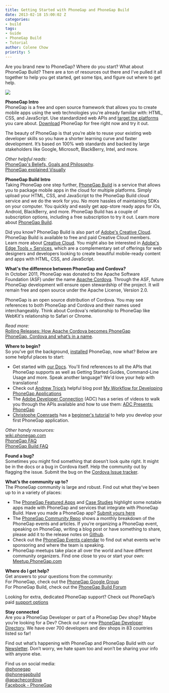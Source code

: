 ```yaml
---
title: Getting Started with PhoneGap and PhoneGap Build
date: 2013-02-18 15:00:02 Z
categories:
- build
tags:
- Guide
- PhoneGap Build
- Tutorial
author: Colene Chow
priority: 5
---
```


Are you brand new to PhoneGap? Where do you start?  What about PhoneGap Build? There are a ton of resources out there and I’ve pulled it all together to help you get started, get some tips, and figure out where to get help.

![](/blog/uploads/2013-02/cordova-phonegap-build.jpg)

**PhoneGap Intro**  
PhoneGap is a free and open source framework that allows you to create mobile apps using the web technologies you're already familiar with: HTML, CSS, and JavaScript. Use standardized web APIs and [target the platforms](https://phonegap.com/about/feature/) you care about. [Download](https://phonegap.com/download) PhoneGap for free right now and try it out.

The beauty of PhoneGap is that you’re able to reuse your existing web developer skills so you have a shorter learning curve and faster development. It’s based on 100% web standards and backed by large stakeholders like Google, Microsoft, BlackBerry, Intel, and more.

*Other helpful reads:*  
[PhoneGap's Beliefs, Goals and Philosophy](https://phonegap.com/2012/05/09/phonegap-beliefs-goals-and-philosophy/).  
[PhoneGap explained Visually](http://www.tricedesigns.com/2012/03/22/phonegap-explained-visually/)

**PhoneGap Build Intro**  
Taking PhoneGap one step further, [PhoneGap Build](http://build.phonegap.com) is a service that allows you to package mobile apps in the cloud for multiple platforms. Simply upload your HTML, CSS, and JavaScript to the PhoneGap Build cloud service and we do the work for you. No more hassles of maintaining SDKs on your computer. You quickly and easily get app-store ready apps for iOs, Android, BlackBerry, and more. PhoneGap Build has a couple of subscription options, including a free subscription to try it out. Learn more about [PhoneGap Build](http://build.phonegap.com).

Did you know? PhoneGap Build is also part of [Adobe's Creative Cloud](http://www.adobe.com/products/creativecloud.html). PhoneGap Build is available to free and paid Creative Cloud members. Learn more about [Creative Cloud](http://www.adobe.com/products/creativecloud.html). You might also be interested in [Adobe's Edge Tools + Services](http://html.adobe.com/edge/), which are a complementary set of offerings for web designers and developers looking to create beautiful mobile-ready content and apps with HTML, CSS, and JavaScript.

**What's the difference between PhoneGap and Cordova?**  
In October 2011, PhoneGap was donated to the Apache Software Foundation (ASF) under the name [Apache Cordova](http://cordova.apache.org/). Through the ASF, future PhoneGap development will ensure open stewardship of the project. It will remain free and open source under the Apache License, Version 2.0.

PhoneGap is an open source distribution of Cordova. You may see references to both PhoneGap and Cordova and their names used interchangeably. Think about Cordova's relationship to PhoneGap like WebKit's relationship to Safari or Chrome.

*Read more:*  
[Rolling Releases: How Apache Cordova becomes PhoneGap](https://phonegap.com/2012/04/12/rolling-releases-how-apache-cordova-becomes-phonegap-and-why/)  
[PhoneGap, Cordova  and what’s in a name](https://phonegap.com/2012/03/19/phonegap-cordova-and-what%E2%80%99s-in-a-name/).

**Where to begin?**  
So you've got the background, [installed](https://phonegap.com/install) PhoneGap, now what? Below are some helpful places to start:  
- Get started with [our Docs](http://docs.phonegap.com). You'll find references to all the APIs that PhoneGap supports as well as Getting Started Guides, Command-Line Usage and more. Speak another language?  We'd love your help with translations!  
- Check out [Andrew Trice’s](http://twitter.com/andytrice) helpful blog post [My Workflow for Developing PhoneGap Applications](http://www.tricedesigns.com/2013/01/18/my-workflow-for-developing-phonegap-applications/)  
- The [Adobe Developer Connection](http://www.adobe.com/devnet/html5.html) (ADC) has a series of videos to walk you through the APIs available and how to use them: [ADC Presents: PhoneGap](http://tv.adobe.com/show/adc-presents-phonegap/)  
- [Christophe Coenraets](http://twitter.com/ccoenraets) has a [beginner's tutorial](http://coenraets.org/blog/phonegap-tutorial/) to help you develop your first PhoneGap application.

*Other handy resources:*  
[wiki.phonegap.com](http://wiki.phonegap.com)  
[PhoneGap FAQ](https://phonegap.com/about/faq/)  
[PhoneGap Build FAQ](https://build.phonegap.com/docs/faq)

**Found a bug?**  
Sometimes you might find something that doesn’t look quite right. It might be in the docs or a bug in Cordova itself. Help the community out by flagging the issue. Submit the bug on the [Cordova Issue tracker](https://issues.apache.org/jira/browse/CB).

**What’s the community up to?**  
The PhoneGap community is large and robust. Find out what they’ve been up to in a variety of places:  
- The [PhoneGap Featured Apps](https://phonegap.com/app/feature/) and [Case Studies](https://phonegap.com/case/) highlight some notable apps made with PhoneGap and services that integrate with PhoneGap Build. Have you made a PhoneGap app? [Submit yours here](https://phonegap.com/app/submit)
- The [PhoneGap Community Repo](https://github.com/phonegap/phonegap-community) shows a monthly breakdown of the PhoneGap events and articles. If you’re organizing a PhoneGap event, speaking on PhoneGap, writing a blog post or have something to share, please add it to the release notes on [Github](https://github.com/phonegap/phonegap-community).  
- Check out the [PhoneGap Events calendar](https://phonegap.com/event/) to find out what events we’re sponsoring and where the team is speaking.  
- PhoneGap meetups take place all over the world and have different community organizers. Find one close to you or start your own: [Meetup.PhoneGap.com](https://phonegap.meetup.com/)

**Where do I get help?**  
Get answers to your questions from the community:  
For PhoneGap, check out the [PhoneGap Google Group](https://groups.google.com/forum/#!forum/phonegap)  
For PhoneGap Build, check out the [PhoneGap Build Forum](http://community.phonegap.com)

Looking for extra, dedicated PhoneGap support? Check out PhoneGap’s paid [support options](https://phonegap.com/support)

**Stay connected**  
Are you a PhoneGap Developer or part of a PhoneGap Dev shop?  Maybe you’re looking for a Dev? Check out our new [PhoneGap Developer Directory](http://people.phonegap.com). We have over 700 developers and dev shops in 83 countries listed so far!

Find out what’s happening with PhoneGap and PhoneGap Build with our [Newsletter](https://phonegap.com/newsletter). Don’t worry, we hate spam too and won’t be sharing your info with anyone else.

Find us on social media:  
[@phonegap](http://twitter.com/phonegap)  
[@phonegapbuild](http://twitter.com/phonegapbuild)  
[@apachecordova](http://twitter.com/apachecordova)  
[Facebook - PhoneGap](http://facebook.com/phonegap)

